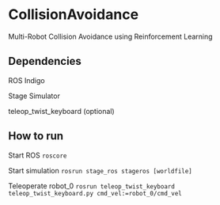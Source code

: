 # CollisionAvoidance
Multi-Robot Collision Avoidance using Reinforcement Learning

## Dependencies
ROS Indigo

Stage Simulator

teleop\_twist\_keyboard (optional)

## How to run
Start ROS `roscore`

Start simulation `rosrun stage_ros stageros [worldfile]`

Teleoperate robot\_0 `rosrun teleop_twist_keyboard teleop_twist_keyboard.py cmd_vel:=robot_0/cmd_vel`

